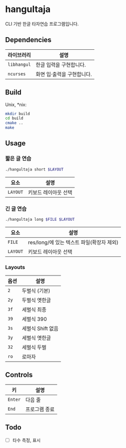 # hangultaja

CLI 기반 한글 타자연습 프로그램입니다.

## Dependencies

|라이브러리|설명|
|-|-|
|`libhangul`|한글 입력을 구현합니다.|
|`ncurses`|화면 입·출력을 구현합니다.|

## Build

Unix, \*nix:
```sh
mkdir build
cd build
cmake ..
make
```

## Usage

### 짧은 글 연습

```sh
./hangultaja short $LAYOUT
```

|요소|설명|
|-|-|
|`LAYOUT`|키보드 레이아웃 선택|

### 긴 글 연습

```sh
./hangultaja long $FILE $LAYOUT
```

|요소|설명|
|-|-|
|`FILE`|res/long/에 있는 텍스트 파일(확장자 제외)|
|`LAYOUT`|키보드 레이아웃 선택|

### Layouts

|옵션|설명|
|-|-|
|`2`|두벌식 (기본)|
|`2y`|두벌식 옛한글|
|`3f`|세벌식 최종|
|`39`|세벌식 390|
|`3s`|세벌식 Shift 없음|
|`3y`|세벌식 옛한글|
|`32`|세벌식 두벌|
|`ro`|로마자

## Controls

|키|설명|
|-|-|
|`Enter`|다음 줄|
|`End`|프로그램 종료|

## Todo

- [ ] 타수 측정, 표시